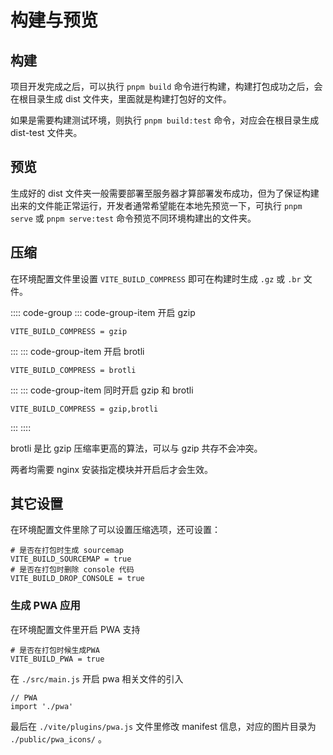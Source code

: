 # 构建与预览

## 构建

项目开发完成之后，可以执行 `pnpm build` 命令进行构建，构建打包成功之后，会在根目录生成 dist 文件夹，里面就是构建打包好的文件。

如果是需要构建测试环境，则执行 `pnpm build:test` 命令，对应会在根目录生成 dist-test 文件夹。

## 预览

生成好的 dist 文件夹一般需要部署至服务器才算部署发布成功，但为了保证构建出来的文件能正常运行，开发者通常希望能在本地先预览一下，可执行 `pnpm serve` 或 `pnpm serve:test` 命令预览不同环境构建出的文件夹。

## 压缩

在环境配置文件里设置 `VITE_BUILD_COMPRESS` 即可在构建时生成 `.gz` 或 `.br` 文件。

:::: code-group
::: code-group-item 开启 gzip
```dot:no-line-numbers
VITE_BUILD_COMPRESS = gzip
```
:::
::: code-group-item 开启 brotli
```dot:no-line-numbers
VITE_BUILD_COMPRESS = brotli
```
:::
::: code-group-item 同时开启 gzip 和 brotli
```dot:no-line-numbers
VITE_BUILD_COMPRESS = gzip,brotli
```
:::
::::

brotli 是比 gzip 压缩率更高的算法，可以与 gzip 共存不会冲突。

两者均需要 nginx 安装指定模块并开启后才会生效。

## 其它设置

在环境配置文件里除了可以设置压缩选项，还可设置：

```dot:no-line-numbers
# 是否在打包时生成 sourcemap
VITE_BUILD_SOURCEMAP = true
# 是否在打包时删除 console 代码
VITE_BUILD_DROP_CONSOLE = true
```

### 生成 PWA 应用 <Badge type="tip" text="专业版" vertical="top" />

在环境配置文件里开启 PWA 支持

```dot:no-line-numbers
# 是否在打包时候生成PWA
VITE_BUILD_PWA = true
```

在 `./src/main.js` 开启 pwa 相关文件的引入

```js:no-line-numbers
// PWA
import './pwa'
```

最后在 `./vite/plugins/pwa.js` 文件里修改 manifest 信息，对应的图片目录为 `./public/pwa_icons/` 。